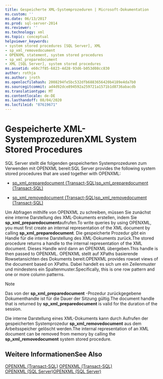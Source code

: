 ```yaml
---
title: Gespeicherte XML-Systemprozeduren | Microsoft-Dokumentation
ms.custom: ''
ms.date: 06/13/2017
ms.prod: sql-server-2014
ms.reviewer: ''
ms.technology: xml
ms.topic: conceptual
helpviewer_keywords:
- system stored procedures [SQL Server], XML
- sp_xml_removedocument
- OPENXML statement, system stored procedures
- sp_xml_preparedocument
- XML [SQL Server], system stored procedures
ms.assetid: e60c7f85-6823-4d28-93d6-b053d08cc830
author: rothja
ms.author: jroth
ms.openlocfilehash: 2008294fe5bc532dfb6883656420b4189e4da7b0
ms.sourcegitcommit: ad4d92dce894592a259721a1571b1d8736abacdb
ms.translationtype: MT
ms.contentlocale: de-DE
ms.lasthandoff: 08/04/2020
ms.locfileid: "87619671"
---
```

# <a name="xml-system-stored-procedures"></a><span data-ttu-id="28479-102">Gespeicherte XML-Systemprozeduren</span><span class="sxs-lookup"><span data-stu-id="28479-102">XML System Stored Procedures</span></span>
  <span data-ttu-id="28479-103">SQL Server stellt die folgenden gespeicherten Systemprozeduren zum Verwenden mit OPENXML bereit:</span><span class="sxs-lookup"><span data-stu-id="28479-103">SQL Server provides the following system stored procedures that are used together with OPENXML:</span></span>  
  
-   [<span data-ttu-id="28479-104">sp_xml_preparedocument &#40;Transact-SQL&#41;</span><span class="sxs-lookup"><span data-stu-id="28479-104">sp_xml_preparedocument &#40;Transact-SQL&#41;</span></span>](/sql/relational-databases/system-stored-procedures/sp-xml-preparedocument-transact-sql)  
  
-   [<span data-ttu-id="28479-105">sp_xml_removedocument &#40;Transact-SQL&#41;</span><span class="sxs-lookup"><span data-stu-id="28479-105">sp_xml_removedocument &#40;Transact-SQL&#41;</span></span>](/sql/relational-databases/system-stored-procedures/sp-xml-removedocument-transact-sql)  
  
 <span data-ttu-id="28479-106">Um Abfragen mithilfe von OPENXML zu schreiben, müssen Sie zunächst eine interne Darstellung des XML-Dokuments erstellen, indem Sie **sp_xml_preparedocument**aufrufen.</span><span class="sxs-lookup"><span data-stu-id="28479-106">To write queries by using OPENXML, you must first create an internal representation of the XML document by calling **sp_xml_preparedocument**.</span></span> <span data-ttu-id="28479-107">Die gespeicherte Prozedur gibt ein Handle für die interne Darstellung des XML-Dokuments zurück.</span><span class="sxs-lookup"><span data-stu-id="28479-107">The stored procedure returns a handle to the internal representation of the XML document.</span></span> <span data-ttu-id="28479-108">Dieses Handle wird dann an OPENXML übergeben.</span><span class="sxs-lookup"><span data-stu-id="28479-108">This handle is then passed to OPENXML.</span></span> <span data-ttu-id="28479-109">OPENXML stellt auf XPaths basierende Rowsetansichten des Dokuments bereit.</span><span class="sxs-lookup"><span data-stu-id="28479-109">OPENXML provides rowset views of the document based on XPaths.</span></span> <span data-ttu-id="28479-110">Dabei handelt es sich um ein Zeilenmuster und mindestens ein Spaltenmuster.</span><span class="sxs-lookup"><span data-stu-id="28479-110">Specifically, this is one row pattern and one or more column patterns.</span></span>  
  
> [!NOTE]  
>  <span data-ttu-id="28479-111">Das von der **sp_xml_preparedocument** -Prozedur zurückgegebene Dokumenthandle ist für die Dauer der Sitzung gültig.</span><span class="sxs-lookup"><span data-stu-id="28479-111">The document handle that is returned by **sp_xml_preparedocument** is valid for the duration of the session.</span></span>  
  
 <span data-ttu-id="28479-112">Die interne Darstellung eines XML-Dokuments kann durch Aufrufen der gespeicherten Systemprozedur **sp_xml_removedocument** aus dem Arbeitsspeicher gelöscht werden.</span><span class="sxs-lookup"><span data-stu-id="28479-112">The internal representation of an XML document can be removed from memory by calling the **sp_xml_removedocument** system stored procedure.</span></span>  
  
## <a name="see-also"></a><span data-ttu-id="28479-113">Weitere Informationen</span><span class="sxs-lookup"><span data-stu-id="28479-113">See Also</span></span>  
 <span data-ttu-id="28479-114">[OPENXML &#40;Transact-SQL&#41;](/sql/t-sql/functions/openxml-transact-sql) </span><span class="sxs-lookup"><span data-stu-id="28479-114">[OPENXML &#40;Transact-SQL&#41;](/sql/t-sql/functions/openxml-transact-sql) </span></span>  
 [<span data-ttu-id="28479-115">OPENXML &#40;SQL Server&#41;</span><span class="sxs-lookup"><span data-stu-id="28479-115">OPENXML &#40;SQL Server&#41;</span></span>](../xml/openxml-sql-server.md)  
  
  
